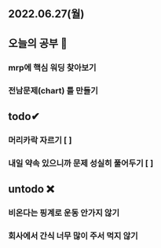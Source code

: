 ## 2022.06.27(월)

## 오늘의 공부 🎉
### mrp에 핵심 워딩 찾아보기
### 전남문제(chart) 틀 만들기

## todo✔
### 머리카락 자르기 [ ]
### 내일 약속 있으니까 문제 성실히 풀어두기 [ ]

## untodo ❌
### 비온다는 핑계로 운동 안가지 않기
### 회사에서 간식 너무 많이 주서 먹지 않기
